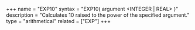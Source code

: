 +++
name = "EXP10"
syntax = "EXP10( argument &lt;INTEGER | REAL&gt; )"
description = "Calculates 10 raised to the power of the specified argument."
type = "arithmetical"
related = ["EXP"]
+++

